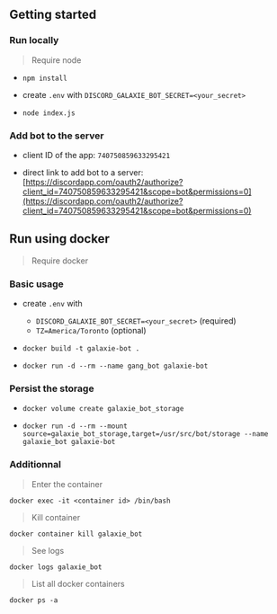 ## Getting started

### Run locally

> Require node

- `npm install`

- create `.env` with `DISCORD_GALAXIE_BOT_SECRET=<your_secret>`

- `node index.js`

### Add bot to the server

- client ID of the app: `740750859633295421`

- direct link to add bot to a server: [https://discordapp.com/oauth2/authorize?client_id=740750859633295421&scope=bot&permissions=0](https://discordapp.com/oauth2/authorize?client_id=740750859633295421&scope=bot&permissions=0)

## Run using docker

> Require docker

### Basic usage

- create `.env` with 
    - `DISCORD_GALAXIE_BOT_SECRET=<your_secret>` (required)
    - `TZ=America/Toronto` (optional)

- `docker build -t galaxie-bot .`

- `docker run -d --rm --name gang_bot galaxie-bot`

### Persist the storage

- `docker volume create galaxie_bot_storage`

- `docker run -d --rm --mount source=galaxie_bot_storage,target=/usr/src/bot/storage --name galaxie_bot galaxie-bot`

### Additionnal 

> Enter the container

`docker exec -it <container id> /bin/bash`

> Kill container

`docker container kill galaxie_bot`

> See logs

`docker logs galaxie_bot`

> List all docker containers

`docker ps -a`
